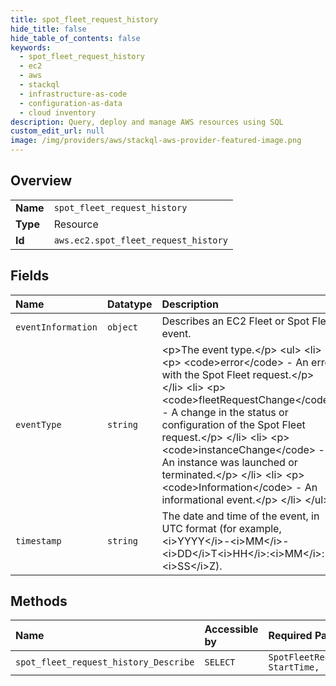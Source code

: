 ```yaml
---
title: spot_fleet_request_history
hide_title: false
hide_table_of_contents: false
keywords:
  - spot_fleet_request_history
  - ec2
  - aws    
  - stackql
  - infrastructure-as-code
  - configuration-as-data
  - cloud inventory
description: Query, deploy and manage AWS resources using SQL
custom_edit_url: null
image: /img/providers/aws/stackql-aws-provider-featured-image.png
---
```

  
    

## Overview
<table><tbody>
<tr><td><b>Name</b></td><td><code>spot_fleet_request_history</code></td></tr>
<tr><td><b>Type</b></td><td>Resource</td></tr>
<tr><td><b>Id</b></td><td><code>aws.ec2.spot_fleet_request_history</code></td></tr>
</tbody></table>

## Fields
| Name | Datatype | Description |
|:-----|:---------|:------------|
| `eventInformation` | `object` | Describes an EC2 Fleet or Spot Fleet event. |
| `eventType` | `string` | &lt;p&gt;The event type.&lt;/p&gt; &lt;ul&gt; &lt;li&gt; &lt;p&gt; &lt;code&gt;error&lt;/code&gt; - An error with the Spot Fleet request.&lt;/p&gt; &lt;/li&gt; &lt;li&gt; &lt;p&gt; &lt;code&gt;fleetRequestChange&lt;/code&gt; - A change in the status or configuration of the Spot Fleet request.&lt;/p&gt; &lt;/li&gt; &lt;li&gt; &lt;p&gt; &lt;code&gt;instanceChange&lt;/code&gt; - An instance was launched or terminated.&lt;/p&gt; &lt;/li&gt; &lt;li&gt; &lt;p&gt; &lt;code&gt;Information&lt;/code&gt; - An informational event.&lt;/p&gt; &lt;/li&gt; &lt;/ul&gt; |
| `timestamp` | `string` | The date and time of the event, in UTC format (for example, &lt;i&gt;YYYY&lt;/i&gt;-&lt;i&gt;MM&lt;/i&gt;-&lt;i&gt;DD&lt;/i&gt;T&lt;i&gt;HH&lt;/i&gt;:&lt;i&gt;MM&lt;/i&gt;:&lt;i&gt;SS&lt;/i&gt;Z). |
## Methods
| Name | Accessible by | Required Params |
|:-----|:--------------|:----------------|
| `spot_fleet_request_history_Describe` | `SELECT` | `SpotFleetRequestId, StartTime, region` |
